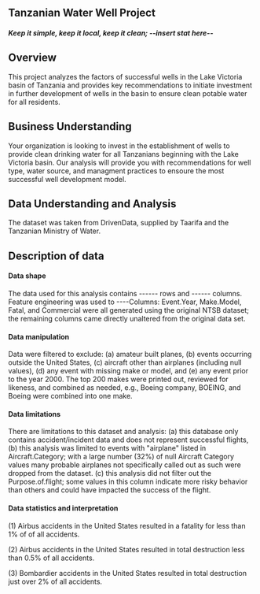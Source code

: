 




## Tanzanian Water Well Project 

##### Keep it simple, keep it local, keep it clean; --insert stat here--

## Overview
This project analyzes the factors of successful wells in the Lake Victoria basin of Tanzania and provides key recommendations to initiate investment in further development of wells in the basin to ensure clean potable water for all residents.

## Business Understanding
Your organization is looking to invest in the establishment of wells to provide clean drinking water for all Tanzanians beginning with the Lake Victoria basin. Our analysis will provide you with recommendations for well type, water source, and managment practices to ensoure the most successful well development model.
        
## Data Understanding and Analysis
The dataset was taken from DrivenData, supplied by Taarifa and the Tanzanian Ministry of Water.
    
## Description of data
#### Data shape
The data used for this analysis contains ------ rows and ------ columns. Feature engineering was used to ----Columns: Event.Year, Make.Model, Fatal, and Commercial were all generated using the original NTSB dataset; the remaining columns came directly unaltered from the original data set. 
#### Data manipulation
Data were filtered to exclude: (a) amateur built planes, (b) events occurring outside the United States, (c) aircraft other than airplanes (including null values), (d) any event with missing make or model, and (e) any event prior to the year 2000. The top 200 makes were printed out, reviewed for likeness, and combined as needed, e.g., Boeing company, BOEING, and Boeing were combined into one make. 
#### Data limitations        
There are limitations to this dataset and analysis: (a) this database only contains accident/incident data and does not represent successful flights, (b) this analysis was limited to events with "airplane" listed in Aircraft.Category; with a large number (32%) of null Aircraft Category values many probable airplanes not specifically called out as such were dropped from the dataset. (c) this analysis did not filter out the Purpose.of.flight; some values in this column indicate more risky behavior than others and could have impacted the success of the flight. 
#### Data statistics and interpretation
(1) Airbus accidents in the United States resulted in a fatality for less than 1% of of all accidents.

(2) Airbus accidents in the United States resulted in total destruction less than 0.5% of all accidents.

(3) Bombardier accidents in the United States resulted in total destruction just over 2% of all accidents. 
